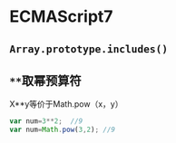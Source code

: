 # ECMAScript7

## `Array.prototype.includes()`

## `**`取幂预算符
X**y等价于Math.pow（x，y）
```javascript
var num=3**2;  //9
var num=Math.pow(3,2); //9
```
